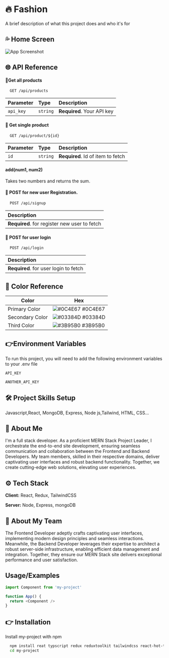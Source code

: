 
# 🔥 Fashion 

A brief description of what this project does and who it's for


## 💦 Home Screen

![App Screenshot](https://i.ibb.co/FnjJZXk/01-Women-2.png)


## 🌐 API Reference

#### 🔗Get all products

```http
  GET /api/products
```

| Parameter | Type     | Description                |
| :-------- | :------- | :------------------------- |
| `api_key` | `string` | **Required**. Your API key |

#### 🔗 Get single product

```http
  GET /api/product/${id}
```

| Parameter | Type     | Description                       |
| :-------- | :------- | :-------------------------------- |
| `id`      | `string` | **Required**. Id of item to fetch |

#### add(num1, num2)

Takes two numbers and returns the sum.


#### 🔗 POST for new user Registration.

```http
  POST /api/signup
```

| Description                                  |
| :------------------------------------------- |
| **Required**. for register new user to fetch |

#### 🔗 POST for user login

```http
  POST /api/login
```

| Description                           |
| :------------------------------------ |
| **Required**. for user login to fetch |
## 🌈 Color Reference

| Color           | Hex                                                              |
| --------------- | ---------------------------------------------------------------- |
| Primary Color   | ![#0C4E67](https://via.placeholder.com/10/26A4DE?text=+) #0C4E67 |
| Secondary Color | ![#03384D](https://via.placeholder.com/10/1b849b?text=+) #03384D |
| Third Color     | ![#3B95B0](https://via.placeholder.com/10/caf5ff?text=+) #3B95B0 |
## 👉Environment Variables

To run this project, you will need to add the following environment variables to your .env file

`API_KEY`

`ANOTHER_API_KEY`


## 🛠 Project Skills Setup

Javascript,React, MongoDB, Express, Node js,Tailwind, HTML, CSS...


## 🤵 About Me

I'm a full stack developer. As a proficient MERN Stack Project Leader, I orchestrate the end-to-end site development, ensuring seamless communication and collaboration between the Frontend and Backend Developers. My team members, skilled in their respective domains, deliver captivating user interfaces and robust backend functionality. Together, we create cutting-edge web solutions, elevating user experiences.


## ⚙️ Tech Stack

**Client:** React, Redux, TailwindCSS

**Server:** Node, Express, mongoDB


## 👥 About My Team

The Frontend Developer adeptly crafts captivating user interfaces, implementing modern design principles and seamless interactions. Meanwhile, the Backend Developer leverages their expertise to architect a robust server-side infrastructure, enabling efficient data management and integration. Together, they ensure our MERN Stack site delivers exceptional performance and user satisfaction.
## Usage/Examples

```javascript
import Component from 'my-project'

function App() {
  return <Component />
}
```


## 👉 Installation

Install my-project with npm

```bash
  npm install reat typscript redux reduxtoolkit tailwindcss react-hot-toast react-toastify sweetalert react-icons axios mongoose mongodb express nodemon
  cd my-project
```

    